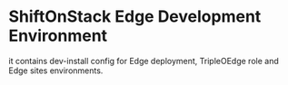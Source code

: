 # ShiftOnStack Edge Development Environment

it contains dev-install config for Edge deployment, TripleOEdge role and Edge sites environments.
